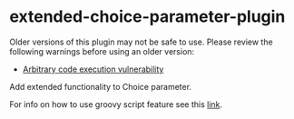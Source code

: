 # extended-choice-parameter-plugin

Older versions of this plugin may not be safe to use.  Please review the following warnings before
using an older version:

- [Arbitrary code execution
    vulnerability](https://jenkins.io/security/advisory/2017-04-10/)

Add extended functionality to Choice parameter.

For info on how to use groovy script feature see this
[link](http://stackoverflow.com/questions/24730186/jenkins-extended-parameter-plugin-groovy-script).
